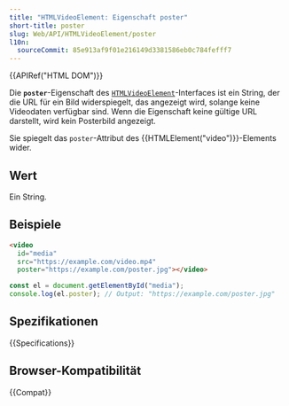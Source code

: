 ```yaml
---
title: "HTMLVideoElement: Eigenschaft poster"
short-title: poster
slug: Web/API/HTMLVideoElement/poster
l10n:
  sourceCommit: 85e913af9f01e216149d3381586eb0c784fefff7
---
```


{{APIRef("HTML DOM")}}

Die **`poster`**-Eigenschaft des [`HTMLVideoElement`](/de/docs/Web/API/HTMLVideoElement)-Interfaces ist ein String, der die URL für ein Bild widerspiegelt, das angezeigt wird, solange keine Videodaten verfügbar sind. Wenn die Eigenschaft keine gültige URL darstellt, wird kein Posterbild angezeigt.

Sie spiegelt das `poster`-Attribut des {{HTMLElement("video")}}-Elements wider.

## Wert

Ein String.

## Beispiele

```html
<video
  id="media"
  src="https://example.com/video.mp4"
  poster="https://example.com/poster.jpg"></video>
```

```js
const el = document.getElementById("media");
console.log(el.poster); // Output: "https://example.com/poster.jpg"
```

## Spezifikationen

{{Specifications}}

## Browser-Kompatibilität

{{Compat}}
